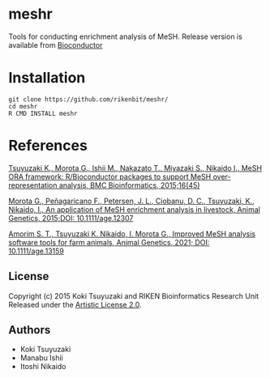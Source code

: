 # meshr

Tools for conducting enrichment analysis of MeSH.
Release version is available from [Bioconductor](http://www.bioconductor.org/packages/release/bioc/html/meshr.html)

Installation
======
~~~~
git clone https://github.com/rikenbit/meshr/
cd meshr
R CMD INSTALL meshr
~~~~

References
======
[Tsuyuzaki K., Morota G., Ishii M., Nakazato T., Miyazaki S., Nikaido I., MeSH ORA framework: R/Bioconductor packages to support MeSH over-representation analysis, BMC Bioinformatics, 2015;16(45)](http://www.biomedcentral.com/1471-2105/16/45/abstract)

[Morota G., Peñagaricano F., Petersen, J. L., Ciobanu, D. C.,  Tsuyuzaki, K., Nikaido, I., An application of MeSH enrichment analysis in livestock, Animal Genetics, 2015;DOI: 10.1111/age.12307](http://onlinelibrary.wiley.com/doi/10.1111/age.12307/abstract)

[Amorim S. T., Tsuyuzaki K. Nikaido, I. Morota G., Improved MeSH analysis software tools for farm animals, Animal Genetics, 2021; DOI: 10.1111/age.13159](https://onlinelibrary.wiley.com/doi/10.1111/age.13159)

## License
Copyright (c) 2015 Koki Tsuyuzaki and RIKEN Bioinformatics Research Unit
Released under the [Artistic License 2.0](http://www.perlfoundation.org/artistic_license_2_0).

## Authors
- Koki Tsuyuzaki
- Manabu Ishii
- Itoshi Nikaido